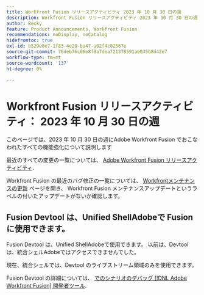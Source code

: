 ```yaml
---
title: Workfront Fusion リリースアクティビティ 2023 年 10 月 30 日の週
description: Workfront Fusion リリースアクティビティ 2023 年 10 月 30 日の週
author: Becky
feature: Product Announcements, Workfront Fusion
recommendations: noDisplay, noCatalog
hidefromtoc: true
exl-id: b529e0e7-1f83-4e20-ba47-a02f4c02567e
source-git-commit: 76deb76c66e8f8a7dea721378591ae035b8d42e7
workflow-type: tm+mt
source-wordcount: '137'
ht-degree: 0%

---
```


# Workfront Fusion リリースアクティビティ： 2023 年 10 月 30 日の週

このページでは、2023 年 10 月 30 日の週にAdobe Workfront Fusion でおこなわれたすべての機能強化について説明します

最近のすべての変更の一覧については、 [Adobe Workfront Fusion リリースアクティビティ](../../../product-announcements/product-releases/fusion-release-activity/fusion-release-activity.md).

Workfront Fusion の最近のバグ修正の一覧については、 [Workfrontメンテナンスの更新](https://experienceleague.adobe.com/docs/workfront-known-issues/releases/current-updates.html) ページを開き、 Workfront Fusion メンテナンスアップデートというラベルの付いたアップデートがないか確認します。

## Fusion Devtool は、Unified ShellAdobeで Fusion に使用できます。

Fusion Devtool は、Unified ShellAdobeで使用できます。 以前は、Devtool は、統合シェルAdobeではアクセスできませんでした。

現在、統合シェルでは、Devtool のライブストリーム領域のみを使用できます。

Fusion Devtool の詳細については、 [でのシナリオのデバッグ [!DNL Adobe Workfront Fusion] 開発者ツール](/help/quicksilver/workfront-fusion/scenarios/debug-scenarios-with-dev-tool.md).
